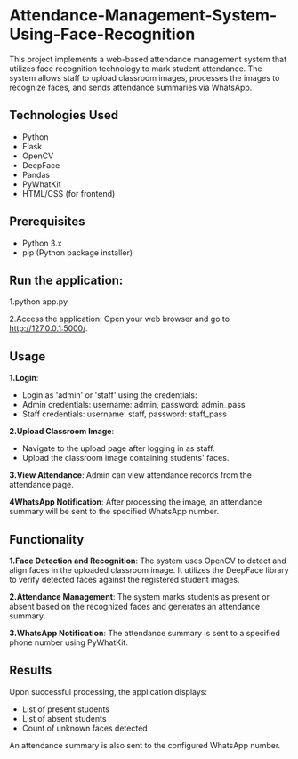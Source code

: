 # Attendance-Management-System-Using-Face-Recognition
This project implements a web-based attendance management system that utilizes face recognition technology to mark student attendance. The system allows staff to upload classroom images, processes the images to recognize faces, and sends attendance summaries via WhatsApp.
## Technologies Used
- Python
- Flask
- OpenCV
- DeepFace
- Pandas
- PyWhatKit
- HTML/CSS (for frontend)
## Prerequisites
- Python 3.x
- pip (Python package installer)
## Run the application:
1.python app.py

2.Access the application: Open your web browser and go to http://127.0.0.1:5000/.
## Usage
**1.Login**:
- Login as 'admin' or 'staff' using the credentials:
- Admin credentials: username: admin, password: admin_pass
- Staff credentials: username: staff, password: staff_pass
  
**2.Upload Classroom Image**:
- Navigate to the upload page after logging in as staff.
- Upload the classroom image containing students' faces.
  
**3.View Attendance**: Admin can view attendance records from the attendance page.

**4WhatsApp Notification**: After processing the image, an attendance summary will be sent to the specified WhatsApp number.
## Functionality
**1.Face Detection and Recognition**: The system uses OpenCV to detect and align faces in the uploaded classroom image. It utilizes the DeepFace library to verify detected faces against the registered student images.
  
**2.Attendance Management**: The system marks students as present or absent based on the recognized faces and generates an attendance summary.

**3.WhatsApp Notification**: The attendance summary is sent to a specified phone number using PyWhatKit.

## Results
Upon successful processing, the application displays:
- List of present students
- List of absent students
- Count of unknown faces detected
  
An attendance summary is also sent to the configured WhatsApp number.
